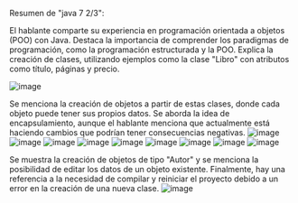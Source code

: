 Resumen de "java 7 2/3":

El hablante comparte su experiencia en programación orientada a objetos (POO) con Java. Destaca la importancia de comprender los paradigmas de programación, como la programación estructurada y la POO. Explica la creación de clases, utilizando ejemplos como la clase "Libro" con atributos como título, páginas y precio.

![image](https://github.com/rolando1803/Java1/assets/55965131/8aee0c34-8e4d-413a-b8b9-89904506431f)



Se menciona la creación de objetos a partir de estas clases, donde cada objeto puede tener sus propios datos. Se aborda la idea de encapsulamiento, aunque el hablante menciona que actualmente está haciendo cambios que podrían tener consecuencias negativas.
![image](https://github.com/rolando1803/Java1/assets/55965131/60d1fcad-eb20-49e1-af0b-58c6d8e182d8)
![image](https://github.com/rolando1803/Java1/assets/55965131/5f466dac-c232-4057-bb25-15250276a921)
![image](https://github.com/rolando1803/Java1/assets/55965131/a186ed37-c2d7-4cc2-a0cf-cb3d3f73bbc1)
![image](https://github.com/rolando1803/Java1/assets/55965131/2e93051e-f1bc-48ff-9cc8-a007bed18d5f)
![image](https://github.com/rolando1803/Java1/assets/55965131/1d260dbf-2005-47fc-beb7-da6512f2b3e8)
![image](https://github.com/rolando1803/Java1/assets/55965131/8703b1f9-f7d8-40b9-9926-46ece5eea5a6)
![image](https://github.com/rolando1803/Java1/assets/55965131/93ea156c-7332-4691-b14e-68ba9fb26839)
![image](https://github.com/rolando1803/Java1/assets/55965131/3c7ab50e-08c8-43ee-84ad-4c67a7fab8a5)
![image](https://github.com/rolando1803/Java1/assets/55965131/4674d065-5940-4514-b669-06804868defc)


Se muestra la creación de objetos de tipo "Autor" y se menciona la posibilidad de editar los datos de un objeto existente. Finalmente, hay una referencia a la necesidad de compilar y reiniciar el proyecto debido a un error en la creación de una nueva clase.
![image](https://github.com/rolando1803/Java1/assets/55965131/e2cc4b37-8bda-4acd-bcb2-2e041761563f)

